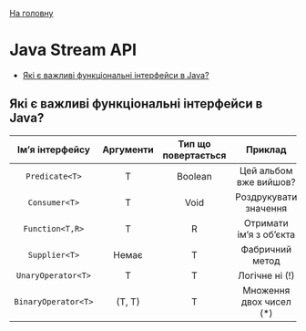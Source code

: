 [На головну](README.md)

# Java Stream API
+ [Які є важливі функціональні інтерфейси в Java?](#Які-є-важливі-функціональні-інтерфейси-в-Java)

## Які є важливі функціональні інтерфейси в Java?
|  Імʼя інтерфейсу  | Аргументи | Тип що <br>повертається |         Приклад         |
|:-----------------:|:---------:|:-----------------------:|:-----------------------:|
| `Predicate<T>`     |     T     |         Boolean         | Цей альбом вже вийшов?  |
| `Consumer<T>`      |     T     |           Void          | Роздрукувати значення   |
| `Function<T,R>`    |     T     |            R            | Отримати імʼя з обʼєкта |
| `Supplier<T>`      |   Немає   |            T            | Фабричний метод         |
| `UnaryOperator<T>` |     T     |            T            | Логічне ні (!)          |
| `BinaryOperator<T>`|   (T, T)  |            T            | Множення двох чисел (*) |
